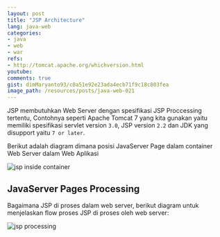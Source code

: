 ```yaml
---
layout: post
title: "JSP Architecture"
lang: java-web
categories:
- java
- web
- war
refs: 
- http://tomcat.apache.org/whichversion.html
youtube: 
comments: true
gist: dimMaryanto93/c0a51e92e23ada4ecb71f9c18c803fea
image_path: /resources/posts/java-web-021
---
```


JSP membutuhkan Web Server dengan spesifikasi JSP Proccessing tertentu, Contohnya seperti Apache Tomcat 7 yang kita gunakan yaitu memiliki spesifikasi servlet version `3.0`, JSP version `2.2` dan JDK yang disupport yaitu `7 or later`.

Berikut adalah diagram dimana posisi JavaServer Page dalam container Web Server dalam Web Aplikasi

![jsp inside container]({{site.baseurl}}{{page.image_path}}/java-web-deployment-env.jpg)

## JavaServer Pages Processing

Bagaimana JSP di proses dalam web server, berikut diagram untuk menjelaskan flow proses JSP di proses oleh web server:

![jsp processing]({{site.baseurl}}{{page.image_path}}/jsp-processing.jpg)